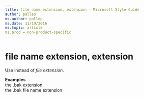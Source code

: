 ```yaml
---
title: file name extension, extension - Microsoft Style Guide
author: pallep
ms.author: pallep
ms.date: 11/19/2016
ms.topic: article
ms.prod = non-product-specific
---
```


# file name extension, extension

Use instead of *file extension*. 

**Examples**  
the .bak extension  
the .bak file name extension
